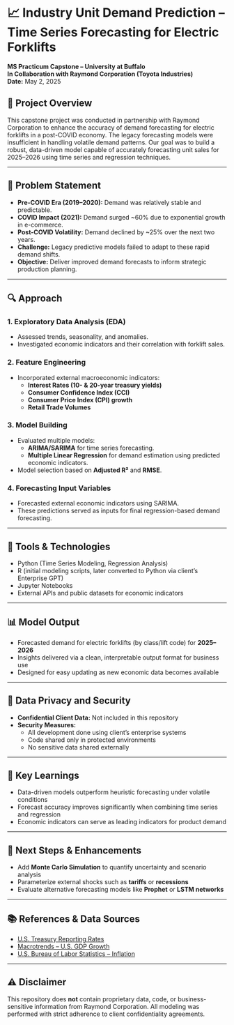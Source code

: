 # 📈 Industry Unit Demand Prediction – Time Series Forecasting for Electric Forklifts  
**MS Practicum Capstone – University at Buffalo**  
**In Collaboration with Raymond Corporation (Toyota Industries)**  
**Date:** May 2, 2025

## 📌 Project Overview
This capstone project was conducted in partnership with Raymond Corporation to enhance the accuracy of demand forecasting for electric forklifts in a post-COVID economy. The legacy forecasting models were insufficient in handling volatile demand patterns. Our goal was to build a robust, data-driven model capable of accurately forecasting unit sales for 2025–2026 using time series and regression techniques.

---

## 🎯 Problem Statement
- **Pre-COVID Era (2019–2020):** Demand was relatively stable and predictable.
- **COVID Impact (2021):** Demand surged ~60% due to exponential growth in e-commerce.
- **Post-COVID Volatility:** Demand declined by ~25% over the next two years.
- **Challenge:** Legacy predictive models failed to adapt to these rapid demand shifts.
- **Objective:** Deliver improved demand forecasts to inform strategic production planning.

---

## 🔍 Approach

### 1. **Exploratory Data Analysis (EDA)**
- Assessed trends, seasonality, and anomalies.
- Investigated economic indicators and their correlation with forklift sales.

### 2. **Feature Engineering**
- Incorporated external macroeconomic indicators:
  - **Interest Rates (10- & 20-year treasury yields)**
  - **Consumer Confidence Index (CCI)**
  - **Consumer Price Index (CPI) growth**
  - **Retail Trade Volumes**

### 3. **Model Building**
- Evaluated multiple models:
  - **ARIMA/SARIMA** for time series forecasting.
  - **Multiple Linear Regression** for demand estimation using predicted economic indicators.
- Model selection based on **Adjusted R²** and **RMSE**.

### 4. **Forecasting Input Variables**
- Forecasted external economic indicators using SARIMA.
- These predictions served as inputs for final regression-based demand forecasting.

---

## 🔧 Tools & Technologies
- Python (Time Series Modeling, Regression Analysis)
- R (initial modeling scripts, later converted to Python via client’s Enterprise GPT)
- Jupyter Notebooks
- External APIs and public datasets for economic indicators

---

## 📊 Model Output
- Forecasted demand for electric forklifts (by class/lift code) for **2025–2026**
- Insights delivered via a clean, interpretable output format for business use
- Designed for easy updating as new economic data becomes available

---

## 🔐 Data Privacy and Security
- **Confidential Client Data:** Not included in this repository
- **Security Measures:**
  - All development done using client’s enterprise systems
  - Code shared only in protected environments
  - No sensitive data shared externally

---

## 🧠 Key Learnings
- Data-driven models outperform heuristic forecasting under volatile conditions
- Forecast accuracy improves significantly when combining time series and regression
- Economic indicators can serve as leading indicators for product demand

---

## 🔄 Next Steps & Enhancements
- Add **Monte Carlo Simulation** to quantify uncertainty and scenario analysis
- Parameterize external shocks such as **tariffs** or **recessions**
- Evaluate alternative forecasting models like **Prophet** or **LSTM networks**

---

## 📚 References & Data Sources
- [U.S. Treasury Reporting Rates](https://fiscaldata.treasury.gov/datasets/treasury-reporting-rates-exchange/treasury-reporting-rates-of-exchange)  
- [Macrotrends – U.S. GDP Growth](https://www.macrotrends.net/global-metrics/countries/USA/united-states/economic-growth-rate)  
- [U.S. Bureau of Labor Statistics – Inflation](https://www.usinflationcalculator.com/inflation/current-inflation-rates/)

---

## ⚠️ Disclaimer
This repository does **not** contain proprietary data, code, or business-sensitive information from Raymond Corporation. All modeling was performed with strict adherence to client confidentiality agreements.

